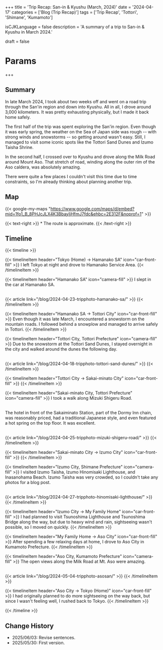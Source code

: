 +++
title = 'Trip Recap: San-in & Kyushu (March, 2024)'
date = '2024-04-17'
categories = ['Blog (Trip Recap)']
tags = ['Trip Recap', 'Tottori', 'Shimane', 'Kumamoto']

isCJKLanguage = false
description = 'A summary of a trip to San-in & Kyushu in March 2024.'

draft = false

# Params
+++


## Summary

In late March 2024, I took about two weeks off and went on a road trip through
the San'in region and down into Kyushu.
All in all, I drove around 3,000 kilometers.
It was pretty exhausting physically, but I made it back home safely.

The first half of the trip was spent exploring the San'in region.
Even though it was early spring, the weather on the Sea of Japan side was rough
-- with strong winds and snowstorms -- so getting around wasn't easy.
Still, I managed to visit some iconic spots like the Tottori Sand Dunes and
Izumo Taisha Shrine.

In the second half, I crossed over to Kyushu and drove along the Milk Road
around Mount Aso.
That stretch of road, winding along the outer rim of the Aso caldera, was
absolutely amazing.

There were quite a few places I couldn't visit this time due to time
constraints, so I'm already thinking about planning another trip.


## Map

{{< google-my-maps "https://www.google.com/maps/d/embed?mid=1fo1_B_8PHJcJLX4K3BbayIjHfmJ7fdc&ehbc=2E312F&noprof=1" >}}

{{< text-right >}}
\* The route is approximate.
{{< /text-right >}}


## Timeline

{{< timeline >}}


{{< timelineItem header="Tokyo (Home) → Hamanako SA" icon="car-front-fill" >}}
I left Tokyo at night and drove to Hamanako Service Area.
{{< /timelineItem >}}


{{< timelineItem header="Hamanako SA" icon="camera-fill" >}}
I slept in the car at Hamanako SA. <br><br>

{{< article link="/blog/2024-04-23-tripphoto-hamanako-sa/" >}}
{{< /timelineItem >}}


{{< timelineItem header="Hamanako SA → Tottori City" icon="car-front-fill" >}}
Even though it was late March, I encountered a snowstorm on the mountain roads.
I followed behind a snowplow and managed to arrive safely in Tottori.
{{< /timelineItem >}}


{{< timelineItem header="Tottori City, Tottori Prefecture" icon="camera-fill" >}}
Due to the snowstorm at the Tottori Sand Dunes, I stayed overnight in the city
and walked around the dunes the following day. <br><br>

{{< article link="/blog/2024-04-18-tripphoto-tottori-sand-dunes/" >}}
{{< /timelineItem >}}


{{< timelineItem header="Tottori City → Sakai-minato City" icon="car-front-fill" >}}
{{< /timelineItem >}}


{{< timelineItem header="Sakai-minato City, Tottori Prefecture" icon="camera-fill" >}}
I took a walk along Mizuki Shigeru Road.<br><br>

The hotel in front of the Sakaiminato Station, part of the Dormy Inn chain, was
reasonably priced, had a traditional Japanese style, and even featured a hot
spring on the top floor.
It was excellent. <br><br>

{{< article link="/blog/2024-04-25-tripphoto-mizuki-shigeru-road/" >}}
{{< /timelineItem >}}


{{< timelineItem header="Sakai-minato City → Izumo City" icon="car-front-fill" >}}
{{< /timelineItem >}}


{{< timelineItem header="Izumo City, Shimane Prefecture" icon="camera-fill" >}}
I visited Izumo Taisha, Izumo Hinomisaki Lighthouse, and Inasanohama Beach.
Izumo Taisha was very crowded, so I couldn't take any photos for a blog post.
<br><br>

{{< article link="/blog/2024-04-27-tripphoto-hinomisaki-lighthouse/" >}}
{{< /timelineItem >}}


{{< timelineItem header="Izumo City → My Family Home" icon="car-front-fill" >}}
I had planned to visit Tsunoshima Lighthouse and Tsunoshima Bridge along the
way, but due to heavy wind and rain, sightseeing wasn't possible, so I moved on
quickly.
{{< /timelineItem >}}


{{< timelineItem header="My Family Home → Aso City" icon="car-front-fill" >}}
After spending a few relaxing days at home, I drove to Aso City in Kumamoto
Prefecture.
{{< /timelineItem >}}


{{< timelineItem header="Aso City, Kumamoto Prefecture" icon="camera-fill" >}}
The open views along the Milk Road at Mt. Aso were amazing. <br><br>

{{< article link="/blog/2024-05-04-tripphoto-asosan/" >}}
{{< /timelineItem >}}


{{< timelineItem header="Aso City → Tokyo (Home)" icon="car-front-fill" >}}
I had originally planned to do more sightseeing on the way back, but since I
wasn't feeling well, I rushed back to Tokyo.
{{< /timelineItem >}}

{{< /timeline >}}


## Change History

- 2025/06/03: Revise sentences.
- 2025/05/30: First version.


